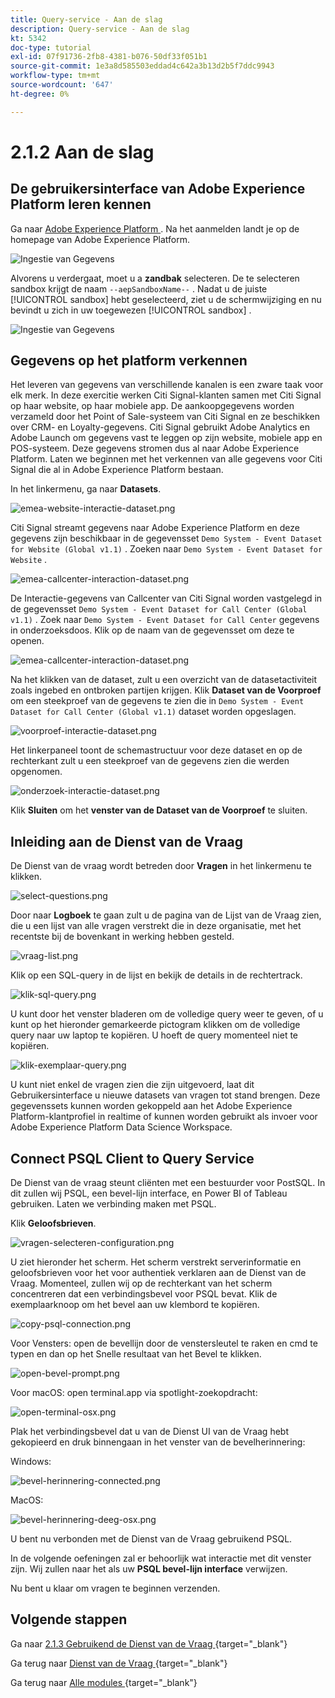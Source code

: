 ```yaml
---
title: Query-service - Aan de slag
description: Query-service - Aan de slag
kt: 5342
doc-type: tutorial
exl-id: 07f91736-2fb8-4381-b076-50df33f051b1
source-git-commit: 1e3a8d585503eddad4c642a3b13d2b5f7ddc9943
workflow-type: tm+mt
source-wordcount: '647'
ht-degree: 0%

---
```


# 2.1.2 Aan de slag

## De gebruikersinterface van Adobe Experience Platform leren kennen

Ga naar [ Adobe Experience Platform ](https://experience.adobe.com/platform). Na het aanmelden landt je op de homepage van Adobe Experience Platform.

![ Ingestie van Gegevens ](./../../../../modules/delivery-activation/datacollection/dc1.2/images/home.png)

Alvorens u verdergaat, moet u a **zandbak** selecteren. De te selecteren sandbox krijgt de naam ``--aepSandboxName--`` . Nadat u de juiste [!UICONTROL sandbox] hebt geselecteerd, ziet u de schermwijziging en nu bevindt u zich in uw toegewezen [!UICONTROL sandbox] .

![ Ingestie van Gegevens ](./../../../../modules/delivery-activation/datacollection/dc1.2/images/sb1.png)

## Gegevens op het platform verkennen

Het leveren van gegevens van verschillende kanalen is een zware taak voor elk merk. In deze exercitie werken Citi Signal-klanten samen met Citi Signal op haar website, op haar mobiele app. De aankoopgegevens worden verzameld door het Point of Sale-systeem van Citi Signal en ze beschikken over CRM- en Loyalty-gegevens. Citi Signal gebruikt Adobe Analytics en Adobe Launch om gegevens vast te leggen op zijn website, mobiele app en POS-systeem. Deze gegevens stromen dus al naar Adobe Experience Platform. Laten we beginnen met het verkennen van alle gegevens voor Citi Signal die al in Adobe Experience Platform bestaan.

In het linkermenu, ga naar **Datasets**.

![ emea-website-interactie-dataset.png ](./images/emeawebsiteinteractiondataset.png)

Citi Signal streamt gegevens naar Adobe Experience Platform en deze gegevens zijn beschikbaar in de gegevensset `Demo System - Event Dataset for Website (Global v1.1)` . Zoeken naar `Demo System - Event Dataset for Website` .

![ emea-callcenter-interaction-dataset.png ](./images/emeawebsiteinteractiondataset1.png)

De Interactie-gegevens van Callcenter van Citi Signal worden vastgelegd in de gegevensset `Demo System - Event Dataset for Call Center (Global v1.1)` . Zoek naar `Demo System - Event Dataset for Call Center` gegevens in onderzoeksdoos. Klik op de naam van de gegevensset om deze te openen.

![ emea-callcenter-interaction-dataset.png ](./images/emeacallcenterinteractiondataset.png)

Na het klikken van de dataset, zult u een overzicht van de datasetactiviteit zoals ingebed en ontbroken partijen krijgen. Klik **Dataset van de Voorproef** om een steekproef van de gegevens te zien die in `Demo System - Event Dataset for Call Center (Global v1.1)` dataset worden opgeslagen.

![ voorproef-interactie-dataset.png ](./images/previewinteractiondataset.png)

Het linkerpaneel toont de schemastructuur voor deze dataset en op de rechterkant zult u een steekproef van de gegevens zien die werden opgenomen.

![ onderzoek-interactie-dataset.png ](./images/exploreinteractiondataset.png)

Klik **Sluiten** om het **venster van de Dataset van de Voorproef** te sluiten.

## Inleiding aan de Dienst van de Vraag

De Dienst van de vraag wordt betreden door **Vragen** in het linkermenu te klikken.

![ select-questions.png ](./images/selectqueries.png)

Door naar **Logboek** te gaan zult u de pagina van de Lijst van de Vraag zien, die u een lijst van alle vragen verstrekt die in deze organisatie, met het recentste bij de bovenkant in werking hebben gesteld.

![ vraag-list.png ](./images/querylist.png)

Klik op een SQL-query in de lijst en bekijk de details in de rechtertrack.

![ klik-sql-query.png ](./images/clicksqlquery.png)

U kunt door het venster bladeren om de volledige query weer te geven, of u kunt op het hieronder gemarkeerde pictogram klikken om de volledige query naar uw laptop te kopiëren. U hoeft de query momenteel niet te kopiëren.

![ klik-exemplaar-query.png ](./images/clickcopyquery.png)

U kunt niet enkel de vragen zien die zijn uitgevoerd, laat dit Gebruikersinterface u nieuwe datasets van vragen tot stand brengen. Deze gegevenssets kunnen worden gekoppeld aan het Adobe Experience Platform-klantprofiel in realtime of kunnen worden gebruikt als invoer voor Adobe Experience Platform Data Science Workspace.

## Connect PSQL Client to Query Service

De Dienst van de vraag steunt cliënten met een bestuurder voor PostSQL. In dit zullen wij PSQL, een bevel-lijn interface, en Power BI of Tableau gebruiken. Laten we verbinding maken met PSQL.

Klik **Geloofsbrieven**.

![ vragen-selecteren-configuration.png ](./images/queriesselectconfiguration.png)

U ziet hieronder het scherm. Het scherm verstrekt serverinformatie en geloofsbrieven voor het voor authentiek verklaren aan de Dienst van de Vraag. Momenteel, zullen wij op de rechterkant van het scherm concentreren dat een verbindingsbevel voor PSQL bevat. Klik de exemplaarknoop om het bevel aan uw klembord te kopiëren.

![ copy-psql-connection.png ](./images/copypsqlconnection.png)

Voor Vensters: open de bevellijn door de venstersleutel te raken en cmd te typen en dan op het Snelle resultaat van het Bevel te klikken.

![ open-bevel-prompt.png ](./images/opencommandprompt.png)

Voor macOS: open terminal.app via spotlight-zoekopdracht:

![ open-terminal-osx.png ](./images/openterminalosx.png)

Plak het verbindingsbevel dat u van de Dienst UI van de Vraag hebt gekopieerd en druk binnengaan in het venster van de bevelherinnering:

Windows:

![ bevel-herinnering-connected.png ](./images/commandpromptconnected.png)

MacOS:

![ bevel-herinnering-deeg-osx.png ](./images/commandpromptpasteosx.png)

U bent nu verbonden met de Dienst van de Vraag gebruikend PSQL.

In de volgende oefeningen zal er behoorlijk wat interactie met dit venster zijn. Wij zullen naar het als uw **PSQL bevel-lijn interface** verwijzen.

Nu bent u klaar om vragen te beginnen verzenden.

## Volgende stappen

Ga naar [ 2.1.3 Gebruikend de Dienst van de Vraag ](./ex3.md){target="_blank"}

Ga terug naar [ Dienst van de Vraag ](./query-service.md){target="_blank"}

Ga terug naar [ Alle modules ](./../../../../overview.md){target="_blank"}
